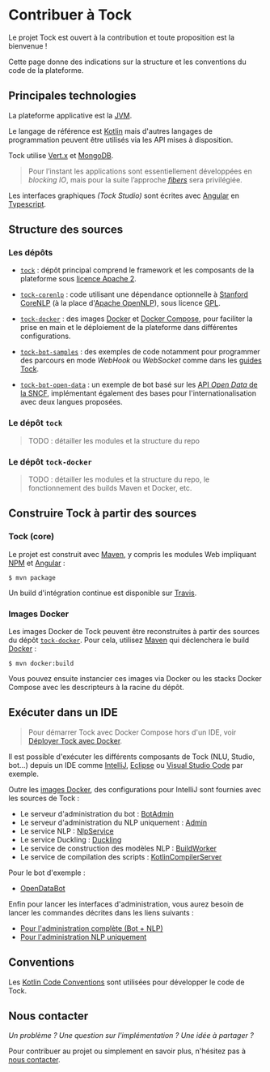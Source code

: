 # Contribuer à Tock

Le projet Tock est ouvert à la contribution et toute proposition est la bienvenue !

Cette page donne des indications sur la structure et les conventions du code de la plateforme.

## Principales technologies

La plateforme applicative est la [JVM](https://fr.wikipedia.org/wiki/Machine_virtuelle_Java).

Le langage de référence est [Kotlin](https://kotlinlang.org/) mais d'autres langages de programmation peuvent être utilisés via les API mises à disposition.
 
Tock utilise [Vert.x](http://vertx.io/) et [MongoDB](https://www.mongodb.com ).

> Pour l’instant les applications sont 
essentiellement développées en _blocking IO_, mais pour la suite l’approche _[fibers](http://docs.paralleluniverse.co/quasar/)_ sera privilégiée.

Les interfaces graphiques _(Tock Studio)_ sont écrites avec [Angular](https://angular.io/) en [Typescript](https://www.typescriptlang.org/).

## Structure des sources

### Les dépôts

* [`tock`](https://github.com/theopenconversationkit/tock) : dépôt principal comprend le framework et les composants 
de la plateforme sous [licence Apache 2](https://github.com/theopenconversationkit/tock/blob/master/LICENSE). 

* [`tock-corenlp`](https://github.com/theopenconversationkit/tock-corenlp) : code utilisant une dépendance optionnelle à 
[Stanford CoreNLP](https://stanfordnlp.github.io/CoreNLP/) (à la place d'[Apache OpenNLP](https://opennlp.apache.org/)), 
sous licence [GPL](https://fr.wikipedia.org/wiki/Licence_publique_g%C3%A9n%C3%A9rale_GNU). 

* [`tock-docker`](https://github.com/theopenconversationkit/tock-docker) : des images [Docker](https://www.docker.com/) 
et [Docker Compose](https://docs.docker.com/compose/), pour faciliter la prise en main et le déploiement de la plateforme dans différentes configurations.

* [`tock-bot-samples`]() : des exemples de code notamment pour programmer des parcours en mode _WebHook_ ou _WebSocket_ 
comme dans les [guides Tock](../guide/api.md).
 
* [`tock-bot-open-data`](https://github.com/theopenconversationkit/tock-bot-open-data) : un exemple de bot basé 
sur les [API _Open Data_ de la SNCF](https://www.digital.sncf.com/startup/api), implémentant également des bases pour 
l'internationalisation avec deux langues proposées.

### Le dépôt `tock`

> TODO : détailler les modules et la structure du repo

### Le dépôt `tock-docker`

> TODO : détailler les modules et la structure du repo, le fonctionnement des builds Maven et Docker, etc.

## Construire Tock à partir des sources

### Tock (core)

Le projet est construit avec [Maven](https://maven.apache.org/), y compris les modules Web impliquant 
[NPM](https://www.npmjs.com/) et [Angular](https://angular.io/) :
 
`$ mvn package`

Un build d'intégration continue est disponible sur [Travis](https://travis-ci.org/theopenconversationkit/tock).

### Images Docker

Les images Docker de Tock peuvent être reconstruites à partir des sources du dépôt [`tock-docker`](https://github.com/theopenconversationkit/tock-docker).
Pour cela, utilisez [Maven](https://maven.apache.org/) qui déclenchera le build [Docker](https://www.docker.com/) :

`$ mvn docker:build`

Vous pouvez ensuite instancier ces images via Docker ou les stacks Docker Compose avec les descripteurs à la racine du dépôt.

## Exécuter dans un IDE

> Pour démarrer Tock avec Docker Compose hors d'un IDE, voir [Déployer Tock avec Docker](../guide/plateforme.md).

Il est possible d'exécuter les différents composants de Tock (NLU, Studio, bot...) depuis un IDE comme 
[IntelliJ](https://www.jetbrains.com/idea/), [Eclipse](https://www.eclipse.org/) ou [Visual Studio Code](https://code.visualstudio.com/) par exemple.

Outre les [images Docker](https://github.com/theopenconversationkit/tock-docker/blob/master/docker-compose.yml),
des configurations pour IntelliJ sont fournies avec les sources de Tock :

- Le serveur d'administration du bot : [BotAdmin](https://github.com/theopenconversationkit/tock/blob/master/.idea/runConfigurations/BotAdmin.xml) 
- Le serveur d'administration du NLP uniquement : [Admin](https://github.com/theopenconversationkit/tock/blob/master/.idea/runConfigurations/Admin.xml) 
- Le service NLP : [NlpService](https://github.com/theopenconversationkit/tock/blob/master/.idea/runConfigurations/NlpService.xml)
- Le service Duckling : [Duckling](https://github.com/theopenconversationkit/tock/blob/master/.idea/runConfigurations/Duckling.xml)
- Le service de construction des modèles NLP : [BuildWorker](https://github.com/theopenconversationkit/tock/blob/master/.idea/runConfigurations/BuildWorker.xml)
- Le service de compilation des scripts : [KotlinCompilerServer](https://github.com/theopenconversationkit/tock/blob/master/.idea/runConfigurations/KotlinCompilerServer.xml)

Pour le bot d'exemple :

- [OpenDataBot](https://github.com/theopenconversationkit/tock-bot-open-data/blob/master/.idea/runConfigurations/OpenDataBot.xml)

Enfin pour lancer les interfaces d'administration, vous aurez besoin de lancer les commandes décrites dans les liens suivants :

- [Pour l'administration complète (Bot + NLP)](https://github.com/theopenconversationkit/tock/blob/master/bot/admin/web/README.md)
- [Pour l'administration NLP uniquement](https://github.com/theopenconversationkit/tock/blob/master/nlp/admin/web/README.md)

## Conventions

Les [Kotlin Code Conventions](https://kotlinlang.org/docs/reference/coding-conventions.html) sont utilisées pour 
développer le code de Tock.

## Nous contacter

_Un problème ? Une question sur l'implémentation ? Une idée à partager ?_

Pour contribuer au projet ou simplement en savoir plus, n'hésitez pas à [nous contacter](contact.md).